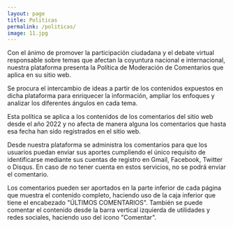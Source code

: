 ```yaml
---
layout: page
title: Políticas
permalink: /politicas/
image: 11.jpg
---
```


Con el ánimo de promover la participación ciudadana y el debate virtual responsable sobre temas que afectan la coyuntura nacional e internacional, nuestra plataforma presenta la Política de Moderación de Comentarios que aplica en su sitio web.

Se procura el intercambio de ideas a partir de los contenidos expuestos en dicha plataforma para enriquecer la información, ampliar los enfoques y analizar los diferentes ángulos en cada tema.

Esta política se aplica a los contenidos de los comentarios del sitio web desde el año 2022 y no afecta de manera alguna los comentarios que hasta esa fecha han sido registrados en el sitio web.

Desde nuestra plataforma se administra los comentarios para que los usuarios puedan enviar sus aportes cumpliendo el único requisito de identificarse mediante sus cuentas de registro en Gmail, Facebook, Twitter o Disqus. En caso de no tener cuenta en estos servicios, no se podrá enviar el comentario.

Los comentarios pueden ser aportados en la parte inferior de cada página que muestra el contenido completo, haciendo uso de la caja inferior que tiene el encabezado "ÚLTIMOS COMENTARIOS". También se puede comentar el contenido desde la barra vertical izquierda de utilidades y redes sociales, haciendo uso del icono "Comentar".
